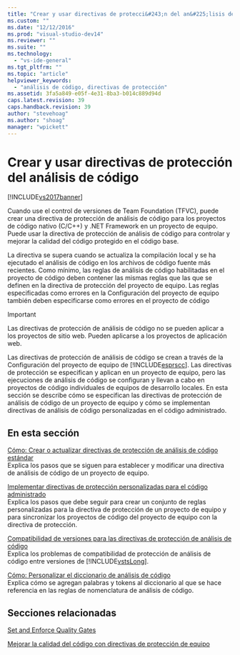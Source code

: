 ```yaml
---
title: "Crear y usar directivas de protecci&#243;n del an&#225;lisis de c&#243;digo | Microsoft Docs"
ms.custom: ""
ms.date: "12/12/2016"
ms.prod: "visual-studio-dev14"
ms.reviewer: ""
ms.suite: ""
ms.technology: 
  - "vs-ide-general"
ms.tgt_pltfrm: ""
ms.topic: "article"
helpviewer_keywords: 
  - "análisis de código, directivas de protección"
ms.assetid: 3fa5a849-e05f-4e31-8ba3-b014c889d94d
caps.latest.revision: 39
caps.handback.revision: 39
author: "stevehoag"
ms.author: "shoag"
manager: "wpickett"
---
```

# Crear y usar directivas de protecci&#243;n del an&#225;lisis de c&#243;digo
[!INCLUDE[vs2017banner](../code-quality/includes/vs2017banner.md)]

Cuando use el control de versiones de Team Foundation \(TFVC\), puede crear una directiva de protección de análisis de código para los proyectos de código nativo \(C\/C\+\+\) y .NET Framework en un proyecto de equipo.  Puede usar la directiva de protección de análisis de código para controlar y mejorar la calidad del código protegido en el código base.  
  
 La directiva se supera cuando se actualiza la compilación local y se ha ejecutado el análisis de código en los archivos de código fuente más recientes.  Como mínimo, las reglas de análisis de código habilitadas en el proyecto de código deben contener las mismas reglas que las que se definen en la directiva de protección del proyecto de equipo.  Las reglas especificadas como errores en la Configuración del proyecto de equipo también deben especificarse como errores en el proyecto de código  
  
> [!IMPORTANT]
>  Las directivas de protección de análisis de código no se pueden aplicar a los proyectos de sitio web.  Pueden aplicarse a los proyectos de aplicación web.  
  
 Las directivas de protección de análisis de código se crean a través de la Configuración del proyecto de equipo de [!INCLUDE[esprscc](../code-quality/includes/esprscc_md.md)].  Las directivas de protección se especifican y aplican en un proyecto de equipo, pero las ejecuciones de análisis de código se configuran y llevan a cabo en proyectos de código individuales de equipos de desarrollo locales.  En esta sección se describe cómo se especifican las directivas de protección de análisis de código de un proyecto de equipo y cómo se implementan directivas de análisis de código personalizadas en el código administrado.  
  
## En esta sección  
 [Cómo: Crear o actualizar directivas de protección de análisis de código estándar](../code-quality/how-to-create-or-update-standard-code-analysis-check-in-policies.md)  
 Explica los pasos que se siguen para establecer y modificar una directiva de análisis de código de un proyecto de equipo.  
  
 [Implementar directivas de protección personalizadas para el código administrado](../code-quality/implementing-custom-code-analysis-check-in-policies-for-managed-code.md)  
 Explica los pasos que debe seguir para crear un conjunto de reglas personalizadas para la directiva de protección de un proyecto de equipo y para sincronizar los proyectos de código del proyecto de equipo con la directiva de protección.  
  
 [Compatibilidad de versiones para las directivas de protección de análisis de código](../code-quality/version-compatibility-for-code-analysis-check-in-policies.md)  
 Explica los problemas de compatibilidad de protección de análisis de código entre versiones de [!INCLUDE[vstsLong](../code-quality/includes/vstslong_md.md)].  
  
 [Cómo: Personalizar el diccionario de análisis de código](../code-quality/how-to-customize-the-code-analysis-dictionary.md)  
 Explica cómo se agregan palabras y tokens al diccionario al que se hace referencia en las reglas de nomenclatura de análisis de código.  
  
## Secciones relacionadas  
 [Set and Enforce Quality Gates](../Topic/Set%20and%20Enforce%20Quality%20Gates.md)  
  
 [Mejorar la calidad del código con directivas de protección de equipo](../code-quality/enhancing-code-quality-with-team-project-check-in-policies.md)